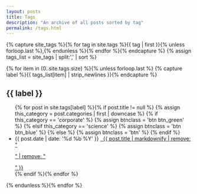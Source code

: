 ```yaml
---
layout: posts
title: Tags
description: "An archive of all posts sorted by tag"
permalink: /tags.html
---
```


{% capture site_tags %}{% for tag in site.tags %}{{ tag | first }}{% unless forloop.last %},{% endunless %}{% endfor %}{% endcapture %}
{% assign tags_list = site_tags | split:',' | sort %}

{% for item in (0..site.tags.size) %}{% unless forloop.last %}
{% capture label %}{{ tags_list[item] | strip_newlines }}{% endcapture %}
<h2 id="{{ label }}" class="tag-heading">
  {{ label }}
</h2>
<ul class="posts-list-tight">
  {% for post in site.tags[label] %}{% if post.title != null %}
  {% assign this_category = post.categories | first | downcase %}
  {% if this_category == 'corporate' %}
    {% assign btnclass = 'btn btn_green' %}
  {% elsif this_category == 'science' %}
    {% assign btnclass = 'btn btn_blue' %}
  {% else %}
    {% assign btnclass = 'btn' %}
  {% endif %}
  <li>
    <span class="date">{{ post.date | date: '%d %b %Y' }}</span>
    <a href="{{ site.url }}{{ post.url }}" class="{{ btnclass }}" title="{{ post.title }}">
      <i class="fa fa-envelope" aria-hidden="true"></i>&nbsp;
      {{ post.title | markdownify | remove: "<p>" | remove: "</p>" }}
    </a>
  </li>
  {% endif %}{% endfor %}
</ul>
{% endunless %}{% endfor %}
